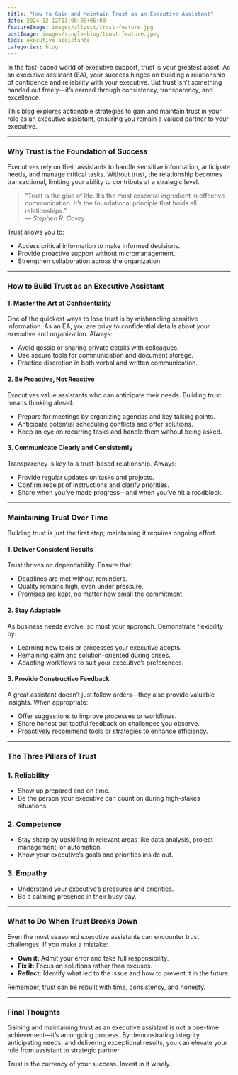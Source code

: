 ```yaml
---
title: "How to Gain and Maintain Trust as an Executive Assistant"
date: 2024-12-12T13:00:00+06:00
featureImage: images/allpost/trust-feature.jpg
postImage: images/single-blog/trust-feature.jpeg
tags: executive assistants
categories: blog
---
```


In the fast-paced world of executive support, trust is your greatest asset. As an executive assistant (EA), your success hinges on building a relationship of confidence and reliability with your executive. But trust isn’t something handed out freely—it’s earned through consistency, transparency, and excellence.

This blog explores actionable strategies to gain and maintain trust in your role as an executive assistant, ensuring you remain a valued partner to your executive.

---

### Why Trust Is the Foundation of Success

Executives rely on their assistants to handle sensitive information, anticipate needs, and manage critical tasks. Without trust, the relationship becomes transactional, limiting your ability to contribute at a strategic level.

> “Trust is the glue of life. It’s the most essential ingredient in effective communication. It’s the foundational principle that holds all relationships.”  
> — <cite>Stephen R. Covey</cite>

Trust allows you to:
- Access critical information to make informed decisions.
- Provide proactive support without micromanagement.
- Strengthen collaboration across the organization.

---

### How to Build Trust as an Executive Assistant

#### 1. **Master the Art of Confidentiality**
   One of the quickest ways to lose trust is by mishandling sensitive information. As an EA, you are privy to confidential details about your executive and organization. Always:
   - Avoid gossip or sharing private details with colleagues.
   - Use secure tools for communication and document storage.
   - Practice discretion in both verbal and written communication.

#### 2. **Be Proactive, Not Reactive**
   Executives value assistants who can anticipate their needs. Building trust means thinking ahead:
   - Prepare for meetings by organizing agendas and key talking points.
   - Anticipate potential scheduling conflicts and offer solutions.
   - Keep an eye on recurring tasks and handle them without being asked.

#### 3. **Communicate Clearly and Consistently**
   Transparency is key to a trust-based relationship. Always:
   - Provide regular updates on tasks and projects.
   - Confirm receipt of instructions and clarify priorities.
   - Share when you’ve made progress—and when you’ve hit a roadblock.

---

### Maintaining Trust Over Time

Building trust is just the first step; maintaining it requires ongoing effort.

#### 1. **Deliver Consistent Results**
   Trust thrives on dependability. Ensure that:
   - Deadlines are met without reminders.
   - Quality remains high, even under pressure.
   - Promises are kept, no matter how small the commitment.

#### 2. **Stay Adaptable**
   As business needs evolve, so must your approach. Demonstrate flexibility by:
   - Learning new tools or processes your executive adopts.
   - Remaining calm and solution-oriented during crises.
   - Adapting workflows to suit your executive’s preferences.

#### 3. **Provide Constructive Feedback**
   A great assistant doesn’t just follow orders—they also provide valuable insights. When appropriate:
   - Offer suggestions to improve processes or workflows.
   - Share honest but tactful feedback on challenges you observe.
   - Proactively recommend tools or strategies to enhance efficiency.

---

### The Three Pillars of Trust

### 1. **Reliability**
   - Show up prepared and on time.
   - Be the person your executive can count on during high-stakes situations.

### 2. **Competence**
   - Stay sharp by upskilling in relevant areas like data analysis, project management, or automation.
   - Know your executive’s goals and priorities inside out.

### 3. **Empathy**
   - Understand your executive’s pressures and priorities.
   - Be a calming presence in their busy day.

---

### What to Do When Trust Breaks Down

Even the most seasoned executive assistants can encounter trust challenges. If you make a mistake:
- **Own it:** Admit your error and take full responsibility.
- **Fix it:** Focus on solutions rather than excuses.
- **Reflect:** Identify what led to the issue and how to prevent it in the future.

Remember, trust can be rebuilt with time, consistency, and honesty.

---

### Final Thoughts

Gaining and maintaining trust as an executive assistant is not a one-time achievement—it’s an ongoing process. By demonstrating integrity, anticipating needs, and delivering exceptional results, you can elevate your role from assistant to strategic partner.

Trust is the currency of your success. Invest in it wisely.

